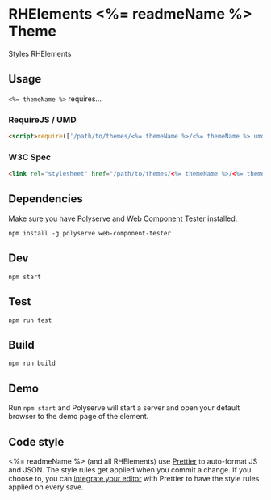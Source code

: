 # RHElements <%= readmeName %> Theme

Styles RHElements

## Usage

`<%= themeName %>` requires...

### RequireJS / UMD
```html
<script>require(['/path/to/themes/<%= themeName %>/<%= themeName %>.umd.js'])</script>
```

### W3C Spec
```html
<link rel="stylesheet" href="/path/to/themes/<%= themeName %>/<%= themeName %>.css" />
```

## Dependencies

Make sure you have [Polyserve][polyserve] and [Web Component Tester][web-component-tester] installed.

    npm install -g polyserve web-component-tester

## Dev

    npm start

## Test

    npm run test

## Build

    npm run build

## Demo

Run `npm start` and Polyserve will start a server and open your default browser to the demo page of the element.

## Code style

<%= readmeName %> (and all RHElements) use [Prettier][prettier] to auto-format JS and JSON.  The style rules get applied when you commit a change.  If you choose to, you can [integrate your editor][prettier-ed] with Prettier to have the style rules applied on every save.

[prettier]: https://github.com/prettier/prettier/
[prettier-ed]: https://github.com/prettier/prettier/#editor-integration
[polyserve]: https://github.com/Polymer/polyserve
[web-component-tester]: https://github.com/Polymer/web-component-tester
